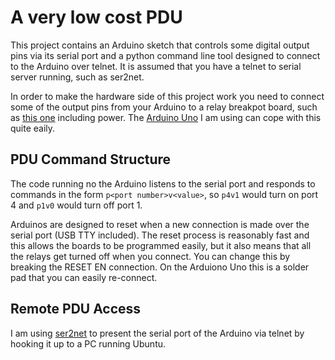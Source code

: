 A very low cost PDU
===================
This project contains an Arduino sketch that controls some digital output pins
via its serial port and a python command line tool designed to connect to the
Arduino over telnet. It is assumed that you have a telnet to serial server
running, such as ser2net.

In order to make the hardware side of this project work you need to connect some
of the output pins from your Arduino to a relay breakpot board, such as
[this one][1] including power. The [Arduino Uno][0] I am using can cope with
this quite eaily.


PDU Command Structure
---------------------
The code running no the Arduino listens to the serial port and responds to
commands in the form `p<port number>v<value>`, so `p4v1` would turn on port 4 and
`p1v0` would turn off port 1.

Arduinos are designed to reset when a new connection is made over the serial
port (USB TTY included). The reset process is reasonably fast and this allows
the boards to be programmed easily, but it also means that all the relays get
turned off when you connect. You can change this by breaking the RESET EN
connection. On the Arduiono Uno this is a solder pad that you can easily
re-connect.

Remote PDU Access
-----------------
I am using [ser2net][2] to present the serial port of the
Arduino via telnet by hooking it up to a PC running Ubuntu.

[0]: http://arduino.cc/en/Main/arduinoBoardUno
[1]: http://www.cutedigi.com/breakout-board/dc-5v-eight-channels-relay-breakout-with-optoisolator.html
[2]: http://ser2net.sourceforge.net/
